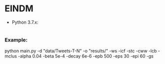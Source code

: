 # EINDM


* Python 3.7.x:

# <h3>Example:</h3>

python main.py -d "data/Tweets-T-N" -o "results/" -ws -icf -stc -cww -lcb -mclus -alpha 0.04 -beta 5e-4 -decay 6e-6 -epb 500 -eps 30 -epi 60 -gs
